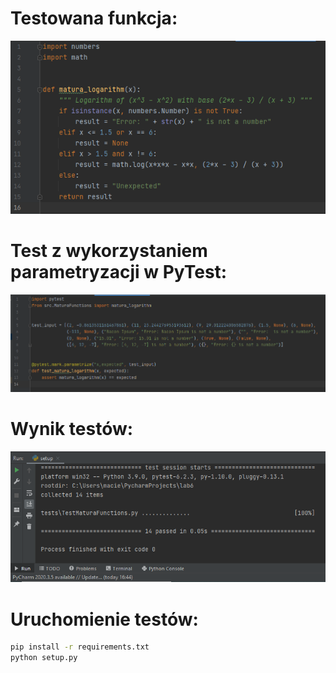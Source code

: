 # Testowana funkcja:
  ![alt text](img/matura_func.png?raw=true "Function for testing")

# Test z wykorzystaniem parametryzacji w PyTest:
  ![alt text](img/matura_func_test.png?raw=true "Test")

# Wynik testów:
  ![alt text](img/matura_func_test_results.png?raw=true "Test results")

# Uruchomienie testów:
```bash
pip install -r requirements.txt
python setup.py
```
